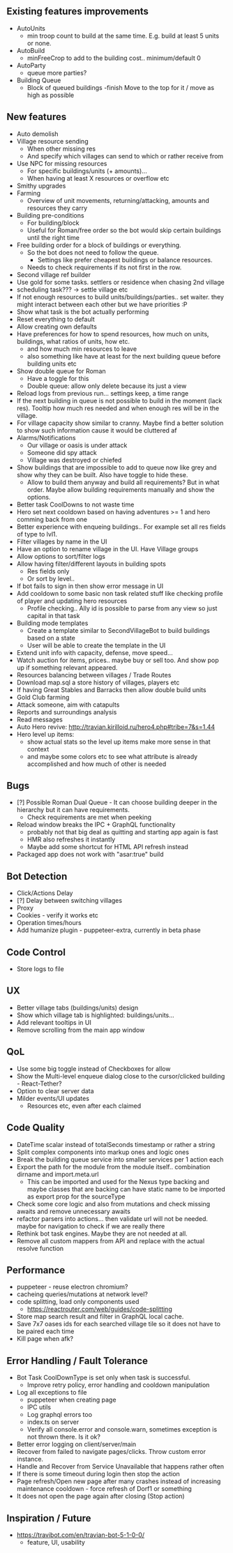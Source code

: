 ## Existing features improvements

- AutoUnits
  - min troop count to build at the same time. E.g. build at least 5 units or none.
- AutoBuild
  - minFreeCrop to add to the building cost.. minimum/default 0
- AutoParty
  - queue more parties?
- Building Queue
  - Block of queued buildings
    -finish Move to the top for it / move as high as possible
  
## New features
- Auto demolish
- Village resource sending
  - When other missing res
  - And specify which villages can send to which or rather receive from
- Use NPC for missing resources
  - For specific buildings/units (+ amounts)...
  - When having at least X resources or overflow etc
- Smithy upgrades
- Farming
  - Overview of unit movements, returning/attacking, amounts and resources they carry
- Building pre-conditions
  - For building/block
  - Useful for Roman/free order so the bot would skip certain buildings until the right time
- Free building order for a block of buildings or everything.
  - So the bot does not need to follow the queue.
    - Settings like prefer cheapest buildings or balance resources.
  - Needs to check requirements if its not first in the row.
- Second village ref builder
- Use gold for some tasks. settlers or residence when chasing 2nd village
- scheduling task??? -> settle village etc
- If not enough resources to build units/buildings/parties.. set waiter. they might interact between each other but we have priorities :P
- Show what task is the bot actually performing
- Reset everything to default
- Allow creating own defaults
- Have preferences for how to spend resources, how much on units, buildings, what ratios of units, how etc.
  - and how much min resources to leave
  - also something like have at least for the next building queue before building units etc
- Show double queue for Roman
  - Have a toggle for this
  - Double queue: allow only delete because its just a view
- Reload logs from previous run... settings keep, a time range
- If the next building in queue is not possible to build in the moment (lack res). Tooltip how much res needed and when enough res will be in the village.
- For village capacity show similar to cranny. Maybe find a better solution to show such information cause it would be cluttered af
- Alarms/Notifications
  - Our village or oasis is under attack
  - Someone did spy attack
  - Village was destroyed or chiefed
- Show buildings that are impossible to add to queue now like grey and show why they can be built. Also have toggle to hide these.
  - Allow to build them anyway and build all requirements? But in what order. Maybe allow building requirements manually and show the options.
- Better task CoolDowns to not waste time
- Hero set next cooldown based on having adventures >= 1 and hero comming back from one
- Better experience with enqueing buildings.. For example set all res fields of type to lvl1.
- Filter villages by name in the UI
- Have an option to rename village in the UI. Have Village groups
- Allow options to sort/filter logs
- Allow having filter/different layouts in building spots
  - Res fields only
  - Or sort by level..
- If bot fails to sign in then show error message in UI
- Add cooldown to some basic non task related stuff like checking profile of player and updating hero resources
  - Profile checking.. Ally id is possible to parse from any view so just capital in that task
- Building mode templates
  - Create a template similar to SecondVillageBot to build buildings based on a state
  - User will be able to create the template in the UI
- Extend unit info with capacity, defense, move speed...
- Watch auction for items, prices.. maybe buy or sell too. And show pop up if something relevant appeared.
- Resources balancing between villages / Trade Routes
- Download map.sql a store history of villages, players etc
- If having Great Stables and Barracks then allow double build units
- Gold Club farming
- Attack someone, aim with catapults
- Reports and surroundings analysis
- Read messages
- Auto Hero revive: http://travian.kirilloid.ru/hero4.php#tribe=7&s=1.44
- Hero level up items:
  * show actual stats so the level up items make more sense in that context
  * and maybe some colors etc to see what attribute is already accomplished and how much of other is needed

## Bugs

- [?] Possible Roman Dual Queue - It can choose building deeper in the hierarchy but it can have requirements.
  - Check requirements are met when peeking
- Reload window breaks the IPC + GraphQL functionality
  - probably not that big deal as quitting and starting app again is fast
  - HMR also refreshes it instantly
  - Maybe add some shortcut for HTML API refresh instead
- Packaged app does not work with "asar:true" build

## Bot Detection

- Click/Actions Delay
- [?] Delay between switching villages
- Proxy
- Cookies - verify it works etc
- Operation times/hours
- Add humanize plugin - puppeteer-extra, currently in beta phase

## Code Control

- Store logs to file

## UX

- Better village tabs (buildings/units) design
- Show which village tab is highlighted: buildings/units...
- Add relevant tooltips in UI
- Remove scrolling from the main app window

## QoL

- Use some big toggle instead of Checkboxes for allow
- Show the Multi-level enqueue dialog close to the cursor/clicked building - React-Tether?
- Option to clear server data
- Milder events/UI updates
  - Resources etc, even after each claimed

## Code Quality

- DateTime scalar instead of totalSeconds timestamp or rather a string
- Split complex components into markup ones and logic ones
- Break the building queue service into smaller services per 1 action each
- Export the path for the module from the module itself.. combination dirname and import.meta.url
  - This can be imported and used for the Nexus type backing and maybe classes that are backing can have static name to be imported as export prop for the sourceType
- Check some core logic and also from mutations and check missing awaits and remove unnecessary awaits
- refactor parsers into actions... then validate url will not be needed. maybe for navigation to check if we are really there
- Rethink bot task engines. Maybe they are not needed at all.
- Remove all custom mappers from API and replace with the actual resolve function

## Performance
- puppeteer - reuse electron chromium?
- cacheing queries/mutations at network level?
- code splitting, load only components used
  - https://reactrouter.com/web/guides/code-splitting
- Store map search result and filter in GraphQL local cache.
- Save 7x7 oases ids for each searched village tile so it does not have to be paired each time
- Kill page when afk?

## Error Handling / Fault Tolerance

- Bot Task CoolDownType is set only when task is successful.
  - Improve retry policy, error handling and cooldown manipulation
- Log all exceptions to file
  - puppeteer when creating page
  - IPC utils
  - Log graphql errors too
  - index.ts on server
  - Verify all console.error and console.warn, sometimes exception is not thrown there. Is it ok?
- Better error logging on client/server/main
- Recover from failed to navigate pages/clicks. Throw custom error instance.
- Handle and Recover from Service Unavailable that happens rather often
- If there is some timeout during login then stop the action
- Page refresh/Open new page after many crashes instead of increasing maintenance cooldown - force refresh of Dorf1 or something
- It does not open the page again after closing (Stop action)

## Inspiration / Future

- https://travibot.com/en/travian-bot-5-1-0-0/
  - feature, UI, usability
